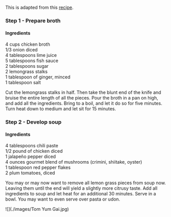 This is adapted from this [recipe](http://www.thaikitchen.com/Recipes/Soups/Tom-Yum-Soup).

### Step 1 - Prepare broth

#### Ingredients

4 cups chicken broth  
1/3 onion diced  
4 tablespoons lime juice  
5 tablespoons fish sauce  
2 tablespoons sugar  
2 lemongrass stalks  
1 tablespoon of ginger, minced  
1 tablespoon salt  

Cut the lemongrass stalks in half.
Then take the blunt end of the knife and bruise the entire length of all the pieces.
Pour the broth in a pan on high, and add all the ingredients.
Bring to a boil, and let it do so for five minutes.
Turn heat down to medium and let sit for 15 minutes.

### Step 2 - Develop soup

#### Ingredients

4 tablespoons chili paste  
1/2 pound of chicken diced  
1 jalapeño pepper diced  
4 ounces gourmet blend of mushrooms (crimini, shiitake, oyster)  
1 tablespoon red pepper flakes  
2 plum tomatoes, diced  

You may or may now want to remove all lemon grass pieces from soup now.
Leaving them until the end will yield a slightly more citrusy taste.
Add all ingredients to soup and let heat for an additional 30 minutes.
Serve in a bowl.
You may want to even serve over pasta or udon.

![](./images/Tom Yum Gai.jpg)
